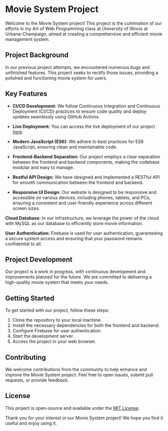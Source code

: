 # Movie System Project

Welcome to the Movie System project! This project is the culmination of our efforts in my Art of Web Programming class at University of Illinois at Urbana-Champaign, aimed at creating a comprehensive and efficient movie management system.

## Project Background

In our previous project attempts, we encountered numerous bugs and unfinished features. This project seeks to rectify those issues, providing a polished and functioning movie system for users.

## Key Features

- **CI/CD Development:** We follow Continuous Integration and Continuous Deployment (CI/CD) practices to ensure code quality and deploy updates seamlessly using GitHub Actions.

- **Live Deployment:** You can access the live deployment of our project [here](http://149.248.8.180:3001/home/).

- **Modern JavaScript (ES6):** We adhere to best practices for ES6 JavaScript, ensuring clean and maintainable code.

- **Frontend-Backend Separation:** Our project employs a clear separation between the frontend and backend components, making the codebase modular and easy to manage.

- **Restful API Design:** We have designed and implemented a RESTful API for smooth communication between the frontend and backend.

- **Responsive UI Design:** Our website is designed to be responsive and accessible on various devices, including phones, tablets, and PCs, ensuring a consistent and user-friendly experience across different screen sizes.

**Cloud Database:** In our infrastructure, we leverage the power of the cloud with MySQL as our database to efficiently store movie information.

**User Authentication:** Firebase is used for user authentication, guaranteeing a secure system access and ensuring that your password remains confidential to all.

## Project Development

Our project is a work in progress, with continuous development and improvements planned for the future. We are committed to delivering a high-quality movie system that meets your needs.

## Getting Started

To get started with our project, follow these steps:

1. Clone the repository to your local machine.
2. Install the necessary dependencies for both the frontend and backend.
3. Configure Firebase for user authentication.
4. Start the development server.
5. Access the project in your web browser.

## Contributing

We welcome contributions from the community to help enhance and improve the Movie System project. Feel free to open issues, submit pull requests, or provide feedback.

## License

This project is open-source and available under the [MIT License](LICENSE).

Thank you for your interest in our Movie System project! We hope you find it useful and enjoy using it.
